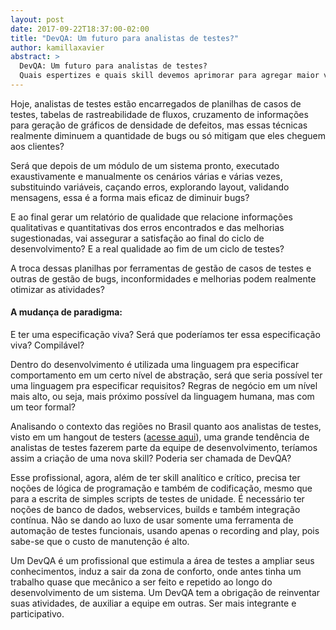 ```yaml
---
layout: post
date: 2017-09-22T18:37:00-02:00
title: "DevQA: Um futuro para analistas de testes?"
author: kamillaxavier
abstract: >
  DevQA: Um futuro para analistas de testes? 
  Quais espertizes e quais skill devemos aprimorar para agregar maior valor ao papel da qualidade dentro da sua equipe de desenvolvimento?
---
```


Hoje, analistas de testes estão encarregados de planilhas de casos de testes, tabelas de rastreabilidade de fluxos, cruzamento de informações para geração de gráficos de densidade de defeitos, mas essas técnicas realmente diminuem a quantidade de bugs ou só mitigam que eles cheguem aos clientes?

Será que depois de um módulo de um sistema pronto, executado exaustivamente e manualmente os cenários várias e várias vezes, substituindo variáveis, caçando erros, explorando layout, validando mensagens, essa é a forma mais eficaz de diminuir bugs?

E ao final gerar um relatório de qualidade que relacione informações qualitativas e quantitativas dos erros encontrados e das melhorias sugestionadas, vai assegurar a satisfação ao final do ciclo de desenvolvimento? E a real qualidade ao fim de um ciclo de testes?

A troca dessas planilhas por ferramentas de gestão de casos de testes e outras de gestão de bugs, inconformidades e melhorias podem realmente otimizar as atividades?

#### A mudança de paradigma:

E ter uma especificação viva? 
Será que poderíamos ter essa especificação viva? Compilável?

Dentro do desenvolvimento é utilizada uma linguagem pra especificar comportamento em um certo nível de abstração, será que seria possível ter uma linguagem pra especificar requisitos? Regras de negócio em um nível mais alto, ou seja, mais próximo possível da linguagem humana, mas com um teor formal?

Analisando o contexto das regiões no Brasil quanto aos analistas de testes, visto em um hangout de testers ([acesse aqui](https://www.youtube.com/watch?v=uBskUN8caG0)), uma grande tendência de analistas de testes fazerem parte da equipe de desenvolvimento, teríamos assim a criação de uma nova skill? Poderia ser chamada de DevQA?

Esse profissional, agora, além de ter skill analítico e crítico, precisa ter noções de lógica de programação e também de codificação, mesmo que para a escrita de simples scripts de testes de unidade. É necessário ter noções de banco de dados, webservices, builds e também integração contínua. Não se dando ao luxo de usar somente uma ferramenta de automação de testes funcionais, usando apenas o recording and play, pois sabe-se que o custo de manutenção é alto.

Um DevQA é um profissional que estimula a área de testes a ampliar seus conhecimentos, induz a sair da zona de conforto, onde antes tinha um trabalho quase que mecânico a ser feito e repetido ao longo do desenvolvimento de um sistema. Um DevQA tem a obrigação de reinventar suas atividades, de auxiliar a equipe em outras. Ser mais integrante e participativo.
